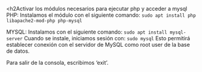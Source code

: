 <h2Activar los módulos necesarios para ejecutar php y acceder a mysql</h2>
PHP:
Instalamos el módulo con el siguiente comando:
```sudo apt install php libapache2-mod-php php-mysql```

MYSQL: 
Instalamos con el siguiente comando:
```sudo apt install mysql-server```
Cuando se instale, iniciamos sesión con:
	```sudo mysql```
Esto permitirá establecer conexión con el servidor de MySQL como root user de la base de datos.

Para salir de la consola, escribimos ‘exit’.
